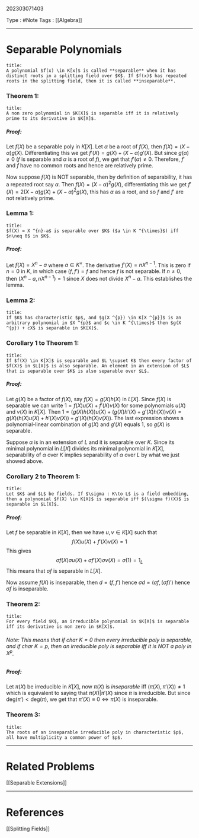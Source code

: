 202303071403

Type : #Note
Tags : [[Algebra]]

---
# Separable Polynomials
```ad-note
title:
A polynomial $f(x) \in K[x]$ is called **separable** when it has distinct roots in a splitting field over $K$. If $f(x)$ has repeated roots in the splitting field, then it is called **inseparable**.
```

### Theorem 1: 
```ad-note
title:
A non zero polynomial in $K[X]$ is separable iff it is relatively prime to its derivative in $K[X]$.
```
##### Proof:
Let $f(X)$ be a separable poly in $K[X]$. Let $\alpha$ be a root of $f(X)$, then $f(X) = (X-\alpha)g(X)$. Differentiating this we get $f'(X) = g(X) + (X-\alpha)g'(X)$.
But since $g(\alpha) \neq 0$ ($f$ is separable and $\alpha$ is a root of $f$), we get that $f'(\alpha) \neq 0$. Therefore, $f'$ and $f$ have no common roots and hence are relatively prime.

Now suppose $f(X)$ is NOT separable, then by definition of separability, it has a repeated root say $\alpha$. Then $f(X) = (X - \alpha)^{2}g(X)$, differentiating this we get $f'(X) = 2(X-\alpha)g(X) + (X-\alpha)^{2}g(X)$, this has $\alpha$ as a root, and so $f$ and $f'$ are not relatively prime.

### Lemma 1:
```ad-note
title:
$f(X) = X ^{n}-a$ is separable over $K$ ($a \in K ^{\times}$) iff $n\neq 0$ in $K$.
```
##### Proof:
Let $f(X) = X ^{n}-a$ where $a \in K ^{\times}$. The derivative $f'(X) = nX ^{n-1}$. This is zero if $n = 0$ in $K$, in which case $(f,f') = f$ and hence $f$ is not separable. If $n \neq 0$, then $(X ^{n}-a,nX ^{n-1}) = 1$ since $X$ does not divide $X ^{n}-a$.
This establishes the lemma.

### Lemma 2:
```ad-note
title:
If $K$ has characteristic $p$, and $g(X ^{p}) \in K[X ^{p}]$ is an arbitrary polynomial in $X ^{p}$ and $c \in K ^{\times}$ then $g(X ^{p}) + cX$ is separable in $K[X]$.
```

### Corollary 1 to Theorem 1: 
```ad-note
title:
If $f(X) \in K[X]$ is separable and $L \supset K$ then every factor of $f(X)$ in $L[X]$ is also separable. An element in an extension of $L$ that is separable over $K$ is also separable over $L$.
```
##### Proof:
Let $g(X)$ be a factor of $f(X)$, say $f(X) = g(X)h(X)$ in $L[X]$. 
Since $f(X)$ is separable we can write $1 = f(X)u(X) + f'(X)v(X)$ for some polynomials $u(X)$ and $v(X)$ in $K[X]$. 
Then $1 = (g(X)h(X))u(X) + (g(X)h'(X) + g'(X)h(X))v(X) = g(X)(h(X)u(X) + h'(X)v(X)) + g'(X)(h(X)v(X))$. 
The last expression shows a polynomial-linear combination of $g(X)$ and $g'(X)$ equals 1, so $g(X)$ is separable. 

Suppose $\alpha$ is in an extension of $L$ and it is separable over $K$. Since its minimal polynomial in $L[X]$ divides its minimal polynomial in $K[X]$, separability of $\alpha$ over $K$ implies separability of $\alpha$ over $L$ by what we just showed above.

### Corollary 2 to Theorem 1:
```ad-note
title:
Let $K$ and $L$ be fields. If $\sigma : K\to L$ is a field embedding, then a polynomial $f(X) \in K[X]$ is separable iff $(\sigma f)(X)$ is separable in $L[X]$.
```
##### Proof:
Let $f$ be separable in $K[X]$, then we have $u,v \in K[X]$ such that 
$$
f(X)u(X) + f'(X)v(X) = 1
$$
This gives 
$$
\sigma f(X) \sigma u(X) + \sigma f'(X) \sigma v(X) = \sigma(1) = 1_{L}
$$
This means that $\sigma f$ is separable in $L[X]$.

Now assume $f(X)$ is inseparable, then $d = (f,f')$ hence $\sigma d = (\sigma f,(\sigma f)')$ hence $\sigma f$ is inseparable.

### Theorem 2:
```ad-note
title:
For every field $K$, an irreducible polynomial in $K[X]$ is separable iff its derivative is non zero in $K[X]$.
```

###### Note: This means that if $\mathrm{char}\ K = 0$ then every irreducible poly is separable, and if $\mathrm{char} \ K = p$, then an irreducible poly is separable iff it is NOT a poly in $X ^{p}$.
##### Proof:
Let $\pi(X)$ be irreducible in $K[X]$, now $\pi(X)$ is _inseparable_ iff $(\pi(X),\pi'(X)) \neq 1$ which is equivalent to saying that $\pi(X) | \pi'(X)$ since $\pi$ is irreducible. But since $\mathrm{deg}(\pi') < \mathrm{deg}(\pi)$, we get that $\pi'(X) \equiv 0 \iff \pi(X)$ is inseparable.

### Theorem 3:
```ad-note
title:
The roots of an inseparable irreducible poly in characteristic $p$, all have multiplicity a common power of $p$.
```



---
# Related Problems
[[Separable Extensions]]

---
# References
[[Splitting Fields]]